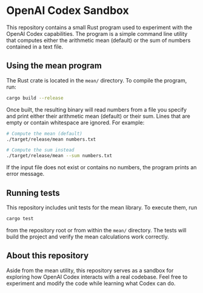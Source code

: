 # OpenAI Codex Sandbox

This repository contains a small Rust program used to experiment with the OpenAI Codex capabilities. The program is a simple command line utility that computes either the arithmetic mean (default) or the sum of numbers contained in a text file.

## Using the mean program

The Rust crate is located in the `mean/` directory. To compile the program, run:

```bash
cargo build --release
```

Once built, the resulting binary will read numbers from a file you specify and print either their arithmetic mean (default) or their sum. Lines that are empty or contain whitespace are ignored. For example:

```bash
# Compute the mean (default)
./target/release/mean numbers.txt

# Compute the sum instead
./target/release/mean --sum numbers.txt
```

If the input file does not exist or contains no numbers, the program prints an error message.

## Running tests

This repository includes unit tests for the mean library. To execute them, run

```bash
cargo test
```

from the repository root or from within the `mean/` directory. The tests will
build the project and verify the mean calculations work correctly.

## About this repository

Aside from the mean utility, this repository serves as a sandbox for exploring how OpenAI Codex interacts with a real codebase. Feel free to experiment and modify the code while learning what Codex can do.
